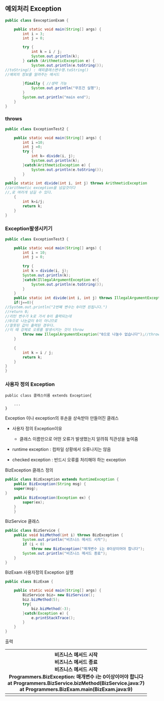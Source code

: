 ## 예외처리 Exception

```java
public class EexceptionExam {

	public static void main(String[] args) {
		int i = 3;
		int j = 0;

		try {
			int k = i / j;
			System.out.println(k); 
		} catch (ArithmeticException e) {
			System.out.println(e.toString());
//toString() : 예외클래스변수명.toString()
//예외의 정보를 알려주는 메서드
            
		}finally { //생략 가능
			System.out.println("무조건 실행");
		}
		System.out.println("main end");
	}
}

```



### throws

```java
public class ExceptionTest2 {

	public static void main(String[] args) {
		int i =10;
		int j =0;
		try {
			int k= divide(i, j);
			System.out.println(k);	
		}catch(ArithmeticException e) {
			System.out.println(e.toString());
		}
	}
public static int divide(int i, int j) throws ArithmeticException
//arithmetic exception을 넘길것이다
//,로 여러개 넘길 수 있다.
	{
		int k=i/j;
		return k;
	}
}
```

### Exception발생시키기

```java
public class ExceptionTest3 {

	public static void main(String[] args) {
		int i = 10;
		int j = 0;
		
        try {
		int k = divide(i, j);
		System.out.println(k);
		}catch(IllegalArgumentException e){
			System.out.println(e.toString());
		}
	}
	public static int divide(int i, int j) throws IllegalArgumentException{ 
	if(j==0){
//System.out.println("2번째 변수는 0이면 된됩니다.") 
//return 0; 
//리턴 변수가 k로 가서 0이 출력되는데
//0으로 나눈값이 0이 아니므로 
//잘못된 값이 출력된 경우다.
//이 때 강제로 오류를 발생시키는 것이 throw
		throw new IllegalArgumentException("0으로 나눌수 없습니다");//throw : 해당 라인에서 오류가 발생한다는 의미
	}
    
	{
		int k = i / j;
		return k;
	}
}
}
```

### 사용자 정의 Exception

```
public class 클래스이름 extends Exception{

	...
}
```

Exception 이나 exception의 후손을 상속받아 만들어진 클래스

- 사용자 정의 Exception이유
  - 클래스 이름만으로 어떤 오류가 발생했는지 알려줘 직관성을 높여줌

- runtime exception : 컴파일 상황에서 오류나지는 않음
- checked exception : 반드시 오류를 처리해야 하는 exception

BizException 클래스 정의

```java
public class BizException extends RuntimeException {
	public BizException(String msg) {
	super(msg);
}
	public BizException(Exception ex) {
		super(ex);
	}
	}
```

BizService 클래스

```java
public class BizService {
	public void bizMethod(int i) throws BizException {
		System.out.println("비즈니스 메서드 시작");
		if (i < 0)
			throw new BizException("매개변수 i는 0이상이어야 합니다");
		System.out.println("비즈니스 메서드 종료");
	}
}
```

BizExam 사용자정의 Exception 실행

```java
public class BizExam {

	public static void main(String[] args) {
		BizService biz= new BizService();
		biz.bizMethod(5);
		try{
			biz.bizMethod(-3);
		}catch(Exception e) {
			e.printStackTrace();
		}
	}
}
```

출력

| 비즈니스 메서드 시작<br/>비즈니스 메서드 종료<br/>비즈니스 메서드 시작<br/>Programmers.BizException: 매개변수 i는 0이상이어야 합니다<br/>	at Programmers.BizService.bizMethod(BizService.java:7)<br/>	at Programmers.BizExam.main(BizExam.java:9) |
| ------------------------------------------------------------ |
|                                                              |

